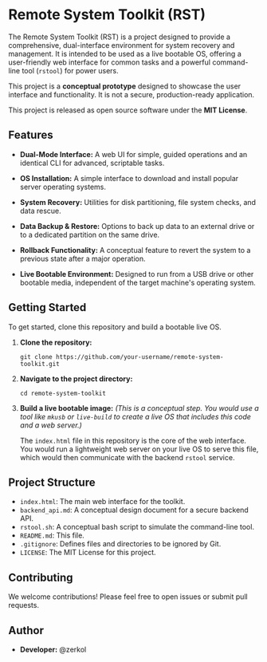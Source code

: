 # Remote System Toolkit (RST)

The Remote System Toolkit (RST) is a project designed to provide a comprehensive, dual-interface environment for system recovery and management. It is intended to be used as a live bootable OS, offering a user-friendly web interface for common tasks and a powerful command-line tool (`rstool`) for power users.

This project is a **conceptual prototype** designed to showcase the user interface and functionality. It is not a secure, production-ready application.

This project is released as open source software under the **MIT License**.

## Features

* **Dual-Mode Interface:** A web UI for simple, guided operations and an identical CLI for advanced, scriptable tasks.

* **OS Installation:** A simple interface to download and install popular server operating systems.

* **System Recovery:** Utilities for disk partitioning, file system checks, and data rescue.

* **Data Backup & Restore:** Options to back up data to an external drive or to a dedicated partition on the same drive.

* **Rollback Functionality:** A conceptual feature to revert the system to a previous state after a major operation.

* **Live Bootable Environment:** Designed to run from a USB drive or other bootable media, independent of the target machine's operating system.

## Getting Started

To get started, clone this repository and build a bootable live OS.

1.  **Clone the repository:**
    ```
    git clone https://github.com/your-username/remote-system-toolkit.git
    ```

2.  **Navigate to the project directory:**
    ```
    cd remote-system-toolkit
    ```

3.  **Build a live bootable image:**
    *(This is a conceptual step. You would use a tool like `mkusb` or `live-build` to create a live OS that includes this code and a web server.)*

    The `index.html` file in this repository is the core of the web interface. You would run a lightweight web server on your live OS to serve this file, which would then communicate with the backend `rstool` service.

## Project Structure

* `index.html`: The main web interface for the toolkit.
* `backend_api.md`: A conceptual design document for a secure backend API.
* `rstool.sh`: A conceptual bash script to simulate the command-line tool.
* `README.md`: This file.
* `.gitignore`: Defines files and directories to be ignored by Git.
* `LICENSE`: The MIT License for this project.

## Contributing

We welcome contributions! Please feel free to open issues or submit pull requests.

## Author

* **Developer:** @zerkol
